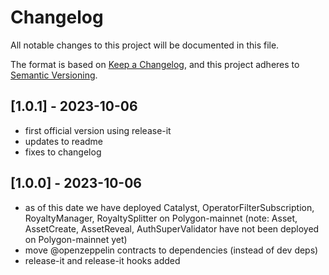 # Changelog

All notable changes to this project will be documented in this file.

The format is based on [Keep a Changelog](https://keepachangelog.com/en/1.0.0/),
and this project adheres to [Semantic Versioning](https://semver.org/spec/v2.0.0.html).

## [1.0.1] - 2023-10-06

- first official version using release-it
- updates to readme
- fixes to changelog

## [1.0.0] - 2023-10-06

- as of this date we have deployed Catalyst, OperatorFilterSubscription, RoyaltyManager, RoyaltySplitter on Polygon-mainnet (note: Asset, AssetCreate, AssetReveal, AuthSuperValidator have not been deployed on Polygon-mainnet yet)
- move @openzeppelin contracts to dependencies (instead of dev deps)
- release-it and release-it hooks added
